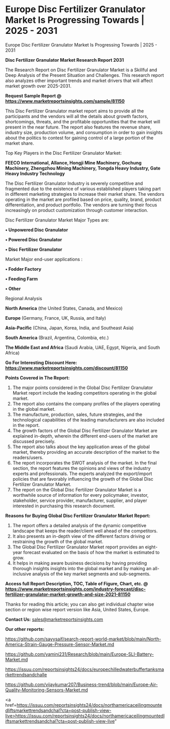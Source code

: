 # Europe Disc Fertilizer Granulator Market Is Progressing Towards | 2025 - 2031
Europe Disc Fertilizer Granulator Market Is Progressing Towards | 2025 - 2031

<strong>Disc Fertilizer Granulator Market Research Report 2031</strong>

The Research Report on Disc Fertilizer Granulator Market is a Skillful and Deep Analysis of the Present Situation and Challenges. This research report also analyzes other important trends and market drivers that will affect market growth over 2025-2031.

<strong>Request Sample Report @ <a href=https://www.marketreportsinsights.com/sample/81150>https://www.marketreportsinsights.com/sample/81150</a></strong>

This Disc Fertilizer Granulator market report aims to provide all the participants and the vendors will all the details about growth factors, shortcomings, threats, and the profitable opportunities that the market will present in the near future. The report also features the revenue share, industry size, production volume, and consumption in order to gain insights about the politics to contest for gaining control of a large portion of the market share.

Top Key Players in the Disc Fertilizer Granulator Market:

<strong>FEECO International, Allance, Hongji Mine Machinery, Gochung Machinery, Zhengzhou Mining Machinery, Tongda Heavy Industry, Gate Heavy Industry Technology</strong>

The Disc Fertilizer Granulator Industry is severely competitive and fragmented due to the existence of various established players taking part in different marketing strategies to increase their market share. The vendors operating in the market are profiled based on price, quality, brand, product differentiation, and product portfolio. The vendors are turning their focus increasingly on product customization through customer interaction.

Disc Fertilizer Granulator Market Major Types are:

<strong>• Unpowered Disc Granulator

• Powered Disc Granulator

• Disc Fertilizer Granulator</strong>

Market Major end-user applications :

<strong>• Fodder Factory

• Feeding Farm

• Other</strong>

Regional Analysis

</u><strong><b>North America</b></strong> (the United States, Canada, and Mexico)

<strong><b>Europe </b></strong>(Germany, France, UK, Russia, and Italy)

<strong><b>Asia-Pacific</b></strong> (China, Japan, Korea, India, and Southeast Asia)

<strong><b>South America</b></strong> (Brazil, Argentina, Colombia, etc.)

<strong><b>The Middle East and Africa</b></strong> (Saudi Arabia, UAE, Egypt, Nigeria, and South Africa)

<strong>Go For Interesting Discount Here: <a href=https://www.marketreportsinsights.com/discount/81150>https://www.marketreportsinsights.com/discount/81150</a></strong>

<strong>Points Covered in The Report:</strong>
<ol>
  <li>The major points considered in the Global Disc Fertilizer Granulator Market report include the leading competitors operating in the global market.</li>
  <li>The report also contains the company profiles of the players operating in the global market.</li>
  <li>The manufacture, production, sales, future strategies, and the technological capabilities of the leading manufacturers are also included in the report.</li>
  <li>The growth factors of the Global Disc Fertilizer Granulator Market are explained in-depth, wherein the different end-users of the market are discussed precisely.</li>
  <li>The report also talks about the key application areas of the global market, thereby providing an accurate description of the market to the readers/users.</li>
  <li>The report incorporates the SWOT analysis of the market. In the final section, the report features the opinions and views of the industry experts and professionals. The experts analyzed the export/import policies that are favorably influencing the growth of the Global Disc Fertilizer Granulator Market.</li>
  <li>The report on the Global Disc Fertilizer Granulator Market is a worthwhile source of information for every policymaker, investor, stakeholder, service provider, manufacturer, supplier, and player interested in purchasing this research document.</li>
</ol>
<strong>Reasons for Buying Global Disc Fertilizer Granulator Market Report:</strong>

<ol>
  <li>The report offers a detailed analysis of the dynamic competitive landscape that keeps the reader/client well ahead of the competitors.</li>
  <li>It also presents an in-depth view of the different factors driving or restraining the growth of the global market.</li>
  <li>The Global Disc Fertilizer Granulator Market report provides an eight-year forecast evaluated on the basis of how the market is estimated to grow.</li>
  <li>It helps in making aware business decisions by having providing thorough insights insights into the global market and by making an all-inclusive analysis of the key market segments and sub-segments.</li>
</ol>
<strong>Access full Report Description, TOC, Table of Figure, Chart, etc. @ <a href=https://www.marketreportsinsights.com/industry-forecast/disc-fertilizer-granulator-market-growth-and-size-2021-81150>https://www.marketreportsinsights.com/industry-forecast/disc-fertilizer-granulator-market-growth-and-size-2021-81150</a></strong>


Thanks for reading this article; you can also get individual chapter wise section or region wise report version like Asia, United States, Europe.

<strong>Contact Us:</strong>
sales@marketreportsinsights.com

<strong>Our other reports:</strong>

<a href=https://github.com/sayysaif/search-report-world-market/blob/main/North-America-Strain-Gauge-Pressure-Sensor-Market.md>https://github.com/sayysaif/search-report-world-market/blob/main/North-America-Strain-Gauge-Pressure-Sensor-Market.md</a>

<a href=https://github.com/yamini231/Research/blob/main/Europe-SLI-Battery-Market.md>https://github.com/yamini231/Research/blob/main/Europe-SLI-Battery-Market.md</a>

<a href=https://issuu.com/reportsinsights24/docs/europechilledwaterbuffertanksmarkettrendsandchalle>https://issuu.com/reportsinsights24/docs/europechilledwaterbuffertanksmarkettrendsandchalle</a>

<a href=https://github.com/vijaykumar207/Business-trend/blob/main/Europe-Air-Quality-Monitoring-Sensors-Market.md>https://github.com/vijaykumar207/Business-trend/blob/main/Europe-Air-Quality-Monitoring-Sensors-Market.md</a>

<a href=https://issuu.com/reportsinsights24/docs/northamericaceilingmountedliftsmarkettrendsandchal?cta=post-publish-view-live>https://issuu.com/reportsinsights24/docs/northamericaceilingmountedliftsmarkettrendsandchal?cta=post-publish-view-live</a>"
